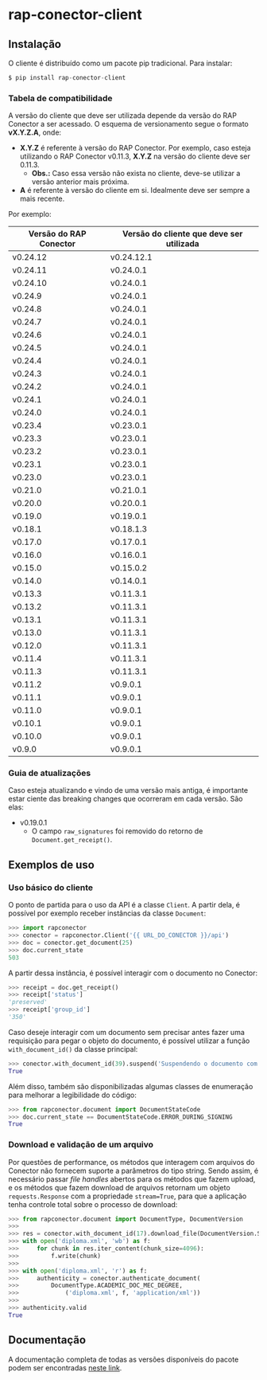 # rap-conector-client

## Instalação

O cliente é distribuído como um pacote pip tradicional. Para instalar:

```s
$ pip install rap-conector-client
```

### Tabela de compatibilidade

A versão do cliente que deve ser utilizada depende da versão do RAP Conector a ser acessado. O esquema de versionamento segue o formato **vX.Y.Z.A**, onde:
- **X.Y.Z** é referente à versão do RAP Conector. Por exemplo, caso esteja utilizando o RAP Conector v0.11.3, **X.Y.Z** na versão do cliente deve ser 0.11.3.
    - **Obs.:** Caso essa versão não exista no cliente, deve-se utilizar a versão anterior mais próxima.
- **A** é referente à versão do cliente em si. Idealmente deve ser sempre a mais recente.

Por exemplo:

| Versão do RAP Conector | Versão do cliente que deve ser utilizada |
|------------------------|------------------------------------------|
| v0.24.12               | v0.24.12.1                               |
| v0.24.11               | v0.24.0.1                                |
| v0.24.10               | v0.24.0.1                                |
| v0.24.9                | v0.24.0.1                                |
| v0.24.8                | v0.24.0.1                                |
| v0.24.7                | v0.24.0.1                                |
| v0.24.6                | v0.24.0.1                                |
| v0.24.5                | v0.24.0.1                                |
| v0.24.4                | v0.24.0.1                                |
| v0.24.3                | v0.24.0.1                                |
| v0.24.2                | v0.24.0.1                                |
| v0.24.1                | v0.24.0.1                                |
| v0.24.0                | v0.24.0.1                                |
| v0.23.4                | v0.23.0.1                                |
| v0.23.3                | v0.23.0.1                                |
| v0.23.2                | v0.23.0.1                                |
| v0.23.1                | v0.23.0.1                                |
| v0.23.0                | v0.23.0.1                                |
| v0.21.0                | v0.21.0.1                                |
| v0.20.0                | v0.20.0.1                                |
| v0.19.0                | v0.19.0.1                                |
| v0.18.1                | v0.18.1.3                                |
| v0.17.0                | v0.17.0.1                                |
| v0.16.0                | v0.16.0.1                                |
| v0.15.0                | v0.15.0.2                                |
| v0.14.0                | v0.14.0.1                                |
| v0.13.3                | v0.11.3.1                                |
| v0.13.2                | v0.11.3.1                                |
| v0.13.1                | v0.11.3.1                                |
| v0.13.0                | v0.11.3.1                                |
| v0.12.0                | v0.11.3.1                                |
| v0.11.4                | v0.11.3.1                                |
| v0.11.3                | v0.11.3.1                                |
| v0.11.2                | v0.9.0.1                                 |
| v0.11.1                | v0.9.0.1                                 |
| v0.11.0                | v0.9.0.1                                 |
| v0.10.1                | v0.9.0.1                                 |
| v0.10.0                | v0.9.0.1                                 |
| v0.9.0                 | v0.9.0.1                                 |

### Guia de atualizações

Caso esteja atualizando e vindo de uma versão mais antiga, é importante estar ciente das breaking changes que ocorreram em cada versão. São elas:

- v0.19.0.1
  - O campo `raw_signatures` foi removido do retorno de `Document.get_receipt()`.

## Exemplos de uso

### Uso básico do cliente

O ponto de partida para o uso da API é a classe `Client`. A partir dela, é possível por exemplo receber instâncias da classe `Document`:

```python
>>> import rapconector
>>> conector = rapconector.Client('{{ URL_DO_CONECTOR }}/api')
>>> doc = conector.get_document(25)
>>> doc.current_state
503
```

A partir dessa instância, é possível interagir com o documento no Conector:

```python
>>> receipt = doc.get_receipt()
>>> receipt['status']
'preserved'
>>> receipt['group_id']
'350'
```

Caso deseje interagir com um documento sem precisar antes fazer uma requisição
para pegar o objeto do documento, é possível utilizar a função
`with_document_id()` da
classe principal:

```python
>>> conector.with_document_id(39).suspend('Suspendendo o documento com id 39.')
True
```

Além disso, também são disponibilizadas algumas classes de enumeração para melhorar a legibilidade do
código:

```python
>>> from rapconector.document import DocumentStateCode
>>> doc.current_state == DocumentStateCode.ERROR_DURING_SIGNING
True
```

### Download e validação de um arquivo

Por questões de performance, os métodos que interagem com arquivos do Conector
não fornecem suporte a parâmetros do tipo string. Sendo assim, é
necessário passar *file handles* abertos para os métodos que fazem upload, e os
métodos que fazem download de arquivos retornam um objeto
`requests.Response` com a propriedade ``stream=True``, para que a
aplicação tenha controle total sobre o processo de download:

```python
>>> from rapconector.document import DocumentType, DocumentVersion
>>>
>>> res = conector.with_document_id(17).download_file(DocumentVersion.SIGNED)
>>> with open('diploma.xml', 'wb') as f:
>>>     for chunk in res.iter_content(chunk_size=4096):
>>>         f.write(chunk)
>>>
>>> with open('diploma.xml', 'r') as f:
>>>     authenticity = conector.authenticate_document(
>>>         DocumentType.ACADEMIC_DOC_MEC_DEGREE,
>>>             ('diploma.xml', f, 'application/xml'))
>>>
>>> authenticity.valid
True
```

## Documentação

A documentação completa de todas as versões disponíveis do pacote podem ser encontradas [neste link](https://ledgertec.com.br/Jz3JAEOKSLOnaopk/).

